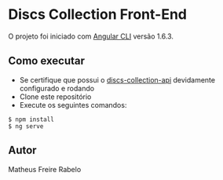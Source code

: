 # Discs Collection Front-End

O projeto foi iniciado com [Angular CLI](https://github.com/angular/angular-cli) versão 1.6.3.

## Como executar
- Se certifique que possui o [discs-collection-api](https://github.com/matheusrabelo/discs-collection-api) devidamente configurado e rodando
- Clone este repositório
- Execute os seguintes comandos:

```
$ npm install
$ ng serve
```

## Autor
Matheus Freire Rabelo
